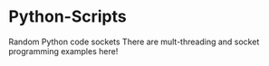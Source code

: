 # Python-Scripts
Random Python code sockets
There are mult-threading and socket programming examples here!
